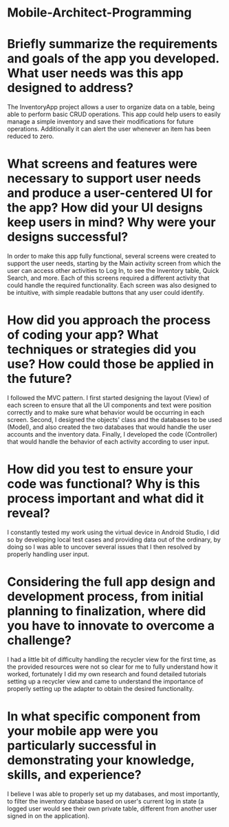 # Mobile-Architect-Programming

# Briefly summarize the requirements and goals of the app you developed. What user needs was this app designed to address?
The InventoryApp project allows a user to organize data on a table, being able to perform basic CRUD operations. This app could help users to easily manage a simple inventory and save their modifications for future operations. Additionally it can alert the user whenever an item has been reduced to zero.
# What screens and features were necessary to support user needs and produce a user-centered UI for the app? How did your UI designs keep users in mind? Why were your designs successful?
In order to make this app fully functional, several screens were created to support the user needs, starting by the Main activity screen from which the user can access other activities to Log In, to see the Inventory table, Quick Search, and more. Each of this screens required a different activity that could handle the required functionality. Each screen was also designed to be intuitive, with simple readable buttons that any user could identify.
# How did you approach the process of coding your app? What techniques or strategies did you use? How could those be applied in the future?
I followed the MVC pattern. I first started designing the layout (View) of each screen to ensure that all the UI components and text were position correctly and to make sure what behavior would be occurring in each screen. Second, I designed the objects' class and the databases to be used (Model), and also created the two databases that would handle the user accounts and the inventory data. Finally, I developed the code (Controller) that would handle the behavior of each activity according to user input.
# How did you test to ensure your code was functional? Why is this process important and what did it reveal?
I constantly tested my work using the virtual device in Android Studio, I did so by developing local test cases and providing data out of the ordinary, by doing so I was able to uncover several issues that I then resolved by properly handling user input.
# Considering the full app design and development process, from initial planning to finalization, where did you have to innovate to overcome a challenge?
I had a little bit of difficulty handling the recycler view for the first time, as the provided resources were not so clear for me to fully understand how it worked, fortunately I did my own research and found detailed tutorials setting up a recycler view and came to understand the importance of properly setting up the adapter to obtain the desired functionality.
# In what specific component from your mobile app were you particularly successful in demonstrating your knowledge, skills, and experience?
I believe I was able to properly set up my databases, and most importantly, to filter the inventory database based on user's current log in state (a logged user would see their own private table, different from another user signed in on the application).
